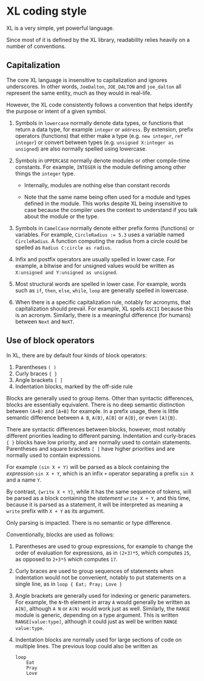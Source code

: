 # XL coding style

XL is a very simple, yet powerful language.

Since most of it is defined by the XL library, readability relies
heavily on a number of conventions.

## Capitalization

The core XL language is insensitive to capitalization and ignores
underscores. In other words, `JoeDalton`, `JOE_DALTON` and
`joe_dalton` all represent the same entity, much as they would in
real-life.

However, the XL code consistently follows a convention that helps
identify the purpose or intent of a given symbol.

1. Symbols in `lowercase` normally denote data types, or functions
   that return a data type, for example `integer` or `address`. By
   extension, prefix operators (functions) that either make a type
   (e.g. `new integer`, `ref integer`) or convert between types
   (e.g. `unsigned X:integer as unsigned`) are also normally
   spelled using lowercase.

2. Symbols in `UPPERCASE` normally denote modules or other
   compile-time constants. For example, `INTEGER` is the module
   defining among other things the `integer` type.

   * Internally, modules are nothing else than constant records

   * Note that the same name being often used for a module and types
     defined in the module. This works despite XL being insensitive to
     case because the compiler uses the context to understand if you
     talk about the module or the type.

3. Symbols in `CamelCase` normally denote either prefix forms
   (functions) or variables. For example, `CircleRadius := 5.3` uses
   a variable named `CircleRadius`. A function computing the radius
   from a circle could be spelled as `Radius C:circle as radius`.

4. Infix and postfix operators are usually spelled in lower case. For
   example, a bitwise and for unsigned values would be written as
   `X:unsigned and Y:unsigned as unsigned`.

5. Most structural words are spelled in lower case. For example, words
   such as `if`, `then`, `else`, `while`, `loop` are generally spelled
   in lowercase.

6. When there is a specific capitalization rule, notably for acronyms,
   that capitalization should prevail. For example, XL spells `ASCII`
   because this is an acronym. Similarly, there is a meaningful
   difference (for humans) between `Next` and `NeXT`.


## Use of block operators

In XL, there are by default four kinds of block operators:

1. Parentheses `( )`
2. Curly braces `{ }`
3. Angle brackets `[ ]`
4. Indentation blocks, marked by the off-side rule

Blocks are generally used to group items. Other than syntactic
differences, blocks are essentially equivalent. There is no deep
semantic distinction between `(A+B)` and `[A+B]` for example.
In a prefix usage, there is little semantic difference between
`A B`, `A(B)`, `A[B]` or `A{B}`, or even `[A]{B}`.

There are syntactic differences between blocks, however, most notably
different priorities leading to different parsing. Indentation and
curly-braces `{ }` blocks have low priority, and are normally used to
contain statements. Parentheses and square brackets `[ ]` have higher
priorities and are normally used to contain expressions.

For example `(sin X + Y)` will be parsed as a block containing
the *expression* `sin X + Y`, which is an infix `+` operator separating
a prefix `sin X` and a name `Y`.

By contrast, `{write X + Y}`, while it has the same sequence of
tokens, will be parsed as a block containing the *statement*
`write X + Y`, and this time, because it is parsed as a statement,
it will be interpreted as meaning a `write` prefix with `X + Y` as its
argument.

Only parsing is impacted. There is no semantic or type difference.

Conventionally, blocks are used as follows:

1. Parentheses are used to group expressions, for example to change
   the order of evaluation for expressions, as in `(2+3)*5`, which
   computes `25`, as opposed to `2+3*5` which computes `17`.

2. Curly braces are used to group sequences of statements when
   indentation would not be convenient, notably to put statements on a
   single line, as in `loop { Eat; Pray; Love }`

3. Angle brackets are generally used for indexing or generic
   parameters. For example, the `N`-th element in array `A` would
   generally be written as `A[N]`, although `A N` or `A(N)` would work
   just as well. Similarly, the `RANGE` module is generic, depending
   on a type argument. This is written `RANGE[value:type]`, although
   it could just as well be written `RANGE value:type`.

4. Indentation blocks are normally used for large sections of code on
   multiple lines. The previous loop could also be written as
   ```
   loop
       Eat
       Pray
       Love
   ```
